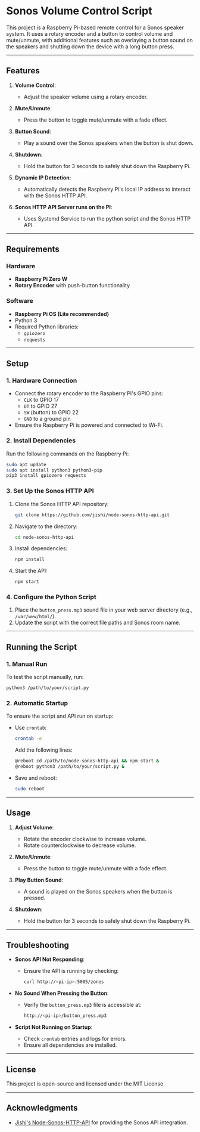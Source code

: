 # Sonos Volume Control Script

This project is a Raspberry Pi-based remote control for a Sonos speaker system. It uses a rotary encoder and a button to control volume and mute/unmute, with additional features such as overlaying a button sound on the speakers and shutting down the device with a long button press.

---

## Features

1. **Volume Control**:
   - Adjust the speaker volume using a rotary encoder.

2. **Mute/Unmute**:
   - Press the button to toggle mute/unmute with a fade effect.

3. **Button Sound**:
   - Play a sound over the Sonos speakers when the button is shut down.

4. **Shutdown**:
   - Hold the button for 3 seconds to safely shut down the Raspberry Pi.

5. **Dynamic IP Detection**:
   - Automatically detects the Raspberry Pi's local IP address to interact with the Sonos HTTP API.

6. **Sonos HTTP API Server runs on the PI**:
   - Uses Systemd Service to run the python script and the Sonos HTTP API.

---

## Requirements

### Hardware
- **Raspberry Pi Zero W**
- **Rotary Encoder** with push-button functionality

### Software
- **Raspberry Pi OS (Lite recommended)**
- Python 3
- Required Python libraries:
  - `gpiozero`
  - `requests`

---

## Setup

### 1. Hardware Connection
- Connect the rotary encoder to the Raspberry Pi's GPIO pins:
  - `CLK` to GPIO 17
  - `DT` to GPIO 27
  - `SW` (button) to GPIO 22
  - `GND` to a ground pin
- Ensure the Raspberry Pi is powered and connected to Wi-Fi.

### 2. Install Dependencies
Run the following commands on the Raspberry Pi:
```bash
sudo apt update
sudo apt install python3 python3-pip
pip3 install gpiozero requests
```

### 3. Set Up the Sonos HTTP API
1. Clone the Sonos HTTP API repository:
   ```bash
   git clone https://github.com/jishi/node-sonos-http-api.git
   ```
2. Navigate to the directory:
   ```bash
   cd node-sonos-http-api
   ```
3. Install dependencies:
   ```bash
   npm install
   ```
4. Start the API:
   ```bash
   npm start
   ```

### 4. Configure the Python Script
1. Place the `button_press.mp3` sound file in your web server directory (e.g., `/var/www/html/`).
2. Update the script with the correct file paths and Sonos room name.

---

## Running the Script

### 1. Manual Run
To test the script manually, run:
```bash
python3 /path/to/your/script.py
```

### 2. Automatic Startup
To ensure the script and API run on startup:
- Use `crontab`:
  ```bash
  crontab -e
  ```
  Add the following lines:
  ```bash
  @reboot cd /path/to/node-sonos-http-api && npm start &
  @reboot python3 /path/to/your/script.py &
  ```
- Save and reboot:
  ```bash
  sudo reboot
  ```

---

## Usage

1. **Adjust Volume**:
   - Rotate the encoder clockwise to increase volume.
   - Rotate counterclockwise to decrease volume.

2. **Mute/Unmute**:
   - Press the button to toggle mute/unmute with a fade effect.

3. **Play Button Sound**:
   - A sound is played on the Sonos speakers when the button is pressed.

4. **Shutdown**:
   - Hold the button for 3 seconds to safely shut down the Raspberry Pi.

---

## Troubleshooting

- **Sonos API Not Responding**:
  - Ensure the API is running by checking:
    ```bash
    curl http://<pi-ip>:5005/zones
    ```

- **No Sound When Pressing the Button**:
  - Verify the `button_press.mp3` file is accessible at:
    ```bash
    http://<pi-ip>/button_press.mp3
    ```

- **Script Not Running on Startup**:
  - Check `crontab` entries and logs for errors.
  - Ensure all dependencies are installed.

---

## License
This project is open-source and licensed under the MIT License.

---

## Acknowledgments
- [Jishi's Node-Sonos-HTTP-API](https://github.com/jishi/node-sonos-http-api) for providing the Sonos API integration.

